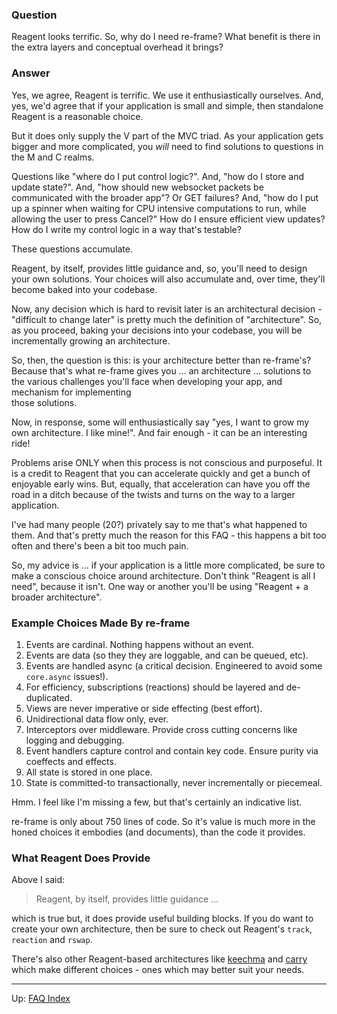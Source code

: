### Question

Reagent looks terrific.  So, why do I need re-frame?  What benefit 
is there in the extra layers and conceptual overhead it brings?

### Answer 

Yes, we agree, Reagent is terrific. We use it enthusiastically ourselves. And, yes, we'd agree that if your application 
is small and simple, then standalone Reagent is a reasonable choice.

But it does only supply the V part of the MVC triad. As your application 
gets bigger and more complicated, you *will* need to find solutions to 
questions in the M and C realms. 

Questions like "where do I put control logic?".
And, "how do I store and update state?".
And, "how should new websocket packets be communicated with the broader app"? Or GET failures? 
And, "how do I put up a spinner
when waiting for CPU intensive computations to run, while allowing the user to press Cancel?"
How do I ensure efficient view updates?  How do I write my control logic in a way that's testable? 

These questions accumulate. 

Reagent, by itself, provides little guidance and, so, you'll need to
design your own solutions. Your choices will also accumulate and,
over time, they'll become baked into your codebase.

Now, any decision which is hard to revisit later is an architectural decision - 
"difficult to change later" is pretty much the definition of "architecture".  So, 
as you proceed, baking your decisions into your codebase, you will be 
incrementally growing an architecture.

So, then, the question is this: is your architecture better than re-frame's?  Because 
that's what re-frame gives you ... an architecture ... solutions to the
various challenges you'll face when developing your app, and mechanism for implementing  
those solutions.

Now, in response, some will enthusiastically say "yes, I want to grow my own 
architecture. I like mine!". And fair enough - it can be an interesting ride!

Problems arise ONLY when this process is not conscious and purposeful. It is a 
credit to Reagent that you can accelerate quickly and get a bunch of enjoyable 
early wins. But, equally, that acceleration can have you off the road
in a ditch because of the twists and turns on the way to a larger application.

I've had many people (20?) privately say to me that's what happened to them. 
And that's pretty much the reason for this FAQ - this happens a bit too often
and there's been a bit too much pain.

So, my advice is ... if your application is a little more complicated,
be sure to make a conscious choice around architecture. Don't think 
"Reagent is all I need", because it isn't. One way or
another you'll be using "Reagent + a broader architecture".

### Example Choices Made By re-frame

1. Events are cardinal. Nothing happens without an event.
2. Events are data  (so they they are loggable, and can be queued, etc).
3. Events are handled async  (a critical decision. Engineered to avoid some `core.async` issues!).
4. For efficiency, subscriptions (reactions) should be layered and de-duplicated.
5. Views are never imperative or side effecting (best effort).
6. Unidirectional data flow only, ever.
7. Interceptors over middleware. Provide cross cutting concerns like logging and debugging.
8. Event handlers capture control and contain key code. Ensure purity via coeffects and effects. 
9. All state is stored in one place. 
10. State is committed-to transactionally, never incrementally or piecemeal.

Hmm. I feel like I'm missing a few, but that's certainly an indicative list.

re-frame is only about 750 lines of code.  So it's value is much more in the honed
choices it embodies (and documents), than the code it provides.

### What Reagent Does Provide

Above I said:
> Reagent, by itself, provides little guidance ...

which is true but, it does provide useful building blocks. If you do want to create 
your own architecture, then be sure to check out Reagent's `track`, `reaction` and `rswap`. 

There's also other Reagent-based architectures like [keechma](https://github.com/keechma/keechma) and 
[carry](https://github.com/metametadata/carry) which make different choices - ones which may 
better suit your needs.

***

Up:  [FAQ Index](README.md)&nbsp;&nbsp;&nbsp;&nbsp;&nbsp;&nbsp;

<!-- START doctoc generated TOC please keep comment here to allow auto update -->
<!-- DON'T EDIT THIS SECTION, INSTEAD RE-RUN doctoc TO UPDATE -->
<!-- END doctoc generated TOC please keep comment here to allow auto update -->
